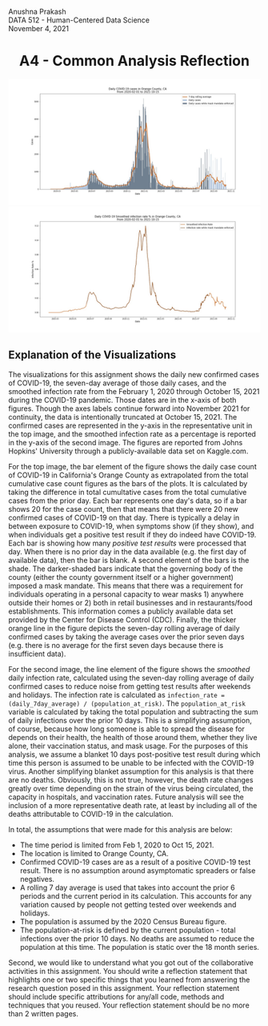 Anushna Prakash  
DATA 512 - Human-Centered Data Science  
November 4, 2021  
# <center> A4 - Common Analysis Reflection </center>

![Orange County, CA Case counts](../results/orange-county_CA_daily-cases.jpg)
![Orange County, CA smoothed infection rates](../results/orange-county_CA_daily-infection-rate-smoothed.jpg)

## Explanation of the Visualizations  
The visualizations for this assignment shows the daily new confirmed cases of COVID-19, the seven-day average of those daily cases, and the smoothed infection rate from the February 1, 2020 through October 15, 2021 during the COVID-19 pandemic. Those dates are in the x-axis of both figures. Though the axes labels continue forward into November 2021 for continuity, the data is intentionally truncated at October 15, 2021. The confirmed cases are represented in the y-axis in the representative unit in the top image, and the smoothed infection rate as a percentage is reported in the y-axis of the second image. The figures are reported from Johns Hopkins' University through a publicly-available data set on Kaggle.com.  

For the top image, the bar element of the figure shows the daily case count of COVID-19 in California's Orange County as extrapolated from the total cumulative case count figures as the bars of the plots. It is calculated by taking the difference in total cumultative cases from the total cumulative cases from the prior day. Each bar represents one day's data, so if a bar shows 20 for the case count, then that means that there were 20 new confirmed cases of COVID-19 on that day. There is typically a delay in between exposure to COVID-19, when symptoms show (if they show), and when individuals get a positive test result if they do indeed have COVID-19. Each bar is showing how many *positive test results* were processed that day. When there is no prior day in the data available (e.g. the first day of available data), then the bar is blank. A second element of the bars is the shade. The darker-shaded bars indicate that the governing body of the county (either the county government itself or a higher government) imposed a mask mandate. This means that there was a requirement for individuals operating in a personal capacity to wear masks 1) anywhere outside their homes or 2) both in retail businesses and in restaurants/food establishments. This information comes a publicly available data set provided by the Center for Disease Control (CDC). Finally, the thicker orange line in the figure depicts the seven-day rolling average of daily confirmed cases by taking the average cases over the prior seven days (e.g. there is no average for the first seven days because there is insufficient data).  

For the second image, the line element of the figure shows the *smoothed* daily infection rate, calculated using the seven-day rolling average of daily confirmed cases to reduce noise from getting test results after weekends and holidays. The infection rate is calculated as `infection_rate = (daily_7day_average) / (population_at_risk)`. The `population_at_risk` variable is calculated by taking the total population and subtracting the sum of daily infections over the prior 10 days. This is a simplifying assumption, of course, because how long someone is able to spread the disease for depends on their health, the health of those around them, whether they live alone, their vaccination status, and mask usage. For the purposes of this analysis, we assume a blanket 10 days post-positive test result during which time this person is assumed to be unable to be infected with the COVID-19 virus. Another simplifying blanket assumption for this analysis is that there are no deaths. Obviously, this is not true, however, the death rate changes greatly over time depending on the strain of the virus being circulated, the capacity in hospitals, and vaccination rates. Future analysis will see the inclusion of a more representative death rate, at least by including all of the deaths attributable to COVID-19 in the calculation.

In total, the assumptions that were made for this analysis are below:  
- The time period is limited from Feb 1, 2020 to Oct 15, 2021.  
- The location is limited to Orange County, CA.  
- Confirmed COVID-19 cases are as a result of a positive COVID-19 test result. There is no assumption around asymptomatic spreaders or false negatives.  
- A rolling 7 day average is used that takes into account the prior 6 periods and the current period in its calculation. This accounts for any variation caused by people not getting tested over weekends and holidays.  
- The population is assumed by the 2020 Census Bureau figure.  
- The population-at-risk is defined by the current population - total infections over the prior 10 days. No deaths are assumed to reduce the population at this time. The population is static over the 18 month series.  

Second, we would like to understand what you got out of the collaborative activities in this assignment. You should write a reflection statement that highlights one or two specific things that you learned from answering the research question posed in this assignment. Your reflection statement should include specific attributions for any/all code, methods and techniques that you reused. Your reflection statement should be no more than 2 written pages.  